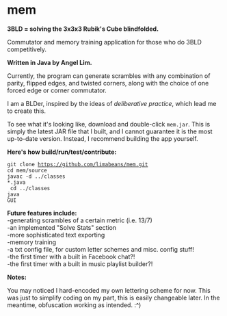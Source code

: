 mem
===

<b>3BLD = solving the 3x3x3 Rubik's Cube blindfolded.</b>

Commutator and memory training application for those who do 3BLD competitively. 

<b>Written in Java by Angel Lim.</b>

Currently, the program can generate scrambles with any combination of parity, flipped edges, and twisted corners, along with the choice of one forced edge or corner commutator.

I am a BLDer, inspired by the ideas of <i>deliberative practice</i>, which lead me to create this.

To see what it's looking like, download and double-click <code>mem.jar</code>. This is simply the latest JAR file that I built, and I cannot guarantee it is the most up-to-date version. Instead, I recommend building the app yourself.

<b>Here's how build/run/test/contribute:</b>

<code>git clone https://github.com/limabeans/mem.git</code><br>
<code>cd mem/source</code><br>
<code>javac -d ../classes *.java</code><br>
<code> cd ../classes</code><br>
<code>java GUI</code>

<b>Future features include:</b><br>
-generating scrambles of a certain metric (i.e. 13/7)<br>
-an implemented "Solve Stats" section<br>
-more sophisticated text exporting<br>
-memory training<br>
-a txt config file, for custom letter schemes and misc. config stuff!<br>
-the first timer with a built in Facebook chat?!<br>
-the first timer with a built in music playlist builder?!<br>

<b>Notes:</b>

You may noticed I hard-encoded my own lettering scheme for now.
This was just to simplify coding on my part, this is easily changeable later.
In the meantime, obfuscation working as intended. :^)


